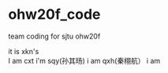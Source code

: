 # ohw20f_code
team coding for sjtu ohw20f

it is xkn's  
I am cxt
i'm sqy(孙其旸)
i am qxh(秦栩航）
i am  
